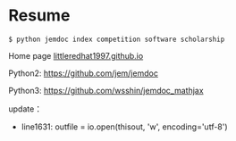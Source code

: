 # Resume

```
$ python jemdoc index competition software scholarship
```

Home page [littleredhat1997.github.io](https://littleredhat1997.github.io/)

Python2: https://github.com/jem/jemdoc

Python3: https://github.com/wsshin/jemdoc_mathjax

update：
- line1631: outfile = io.open(thisout, 'w', encoding='utf-8')